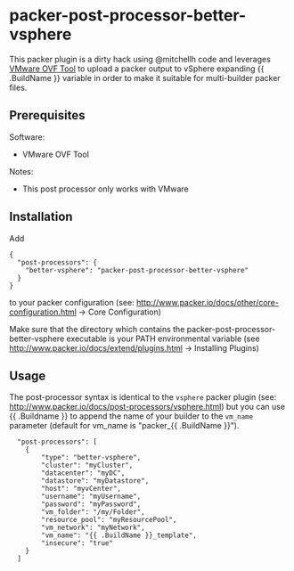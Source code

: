 # packer-post-processor-better-vsphere

This packer plugin is a dirty hack using @mitchellh code and leverages [VMware OVF Tool](http://www.vmware.com/support/developer/ovf) to upload a packer output to vSphere expanding {{ .BuildName }} variable in order to make it suitable for multi-builder packer files.


## Prerequisites

Software:

  * VMware OVF Tool
  
Notes:

  * This post processor only works with VMware

## Installation

Add

```
{
  "post-processors": {
    "better-vsphere": "packer-post-processor-better-vsphere"
  }
}
```

to your packer configuration (see: http://www.packer.io/docs/other/core-configuration.html -> Core Configuration)

Make sure that the directory which contains the packer-post-processor-better-vsphere executable is your PATH environmental variable (see http://www.packer.io/docs/extend/plugins.html -> Installing Plugins)

## Usage

The post-processor syntax is identical to the ```vsphere``` packer plugin (see: http://www.packer.io/docs/post-processors/vsphere.html) but you can use {{ .Buildname }} to append the name of your builder to the ```vm_name``` parameter (default for vm_name is "packer_{{ .BuildName }}").

```
  "post-processors": [
    {
        "type": "better-vsphere",
        "cluster": "myCluster",
        "datacenter": "myDC",
        "datastore": "myDatastore",
        "host": "myvCenter",
        "username": "myUsername",
        "password": "myPassword",
        "vm_folder": "/my/Folder",
        "resource_pool": "myResourcePool",
        "vm_network": "myNetwork",
        "vm_name": "{{ .BuildName }}_template",
        "insecure": "true"
    }
  ]
```
